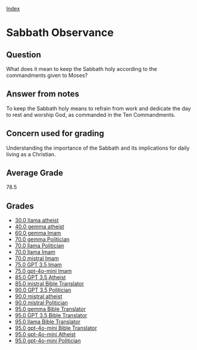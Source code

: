 
[Index](../../index.md)
# Sabbath Observance
## Question
What does it mean to keep the Sabbath holy according to the commandments given to Moses?

## Answer from notes
To keep the Sabbath holy means to refrain from work and dedicate the day to rest and worship God, as commanded in the Ten Commandments.

## Concern used for grading
Understanding the importance of the Sabbath and its implications for daily living as a Christian.

## Average Grade
78.5

## Grades
 * [30.0 llama atheist](../answers/llama_atheist/Sabbath_Observance.md)
 * [40.0 gemma atheist](../answers/gemma_atheist/Sabbath_Observance.md)
 * [60.0 gemma Imam](../answers/gemma_Imam/Sabbath_Observance.md)
 * [70.0 gemma Politician](../answers/gemma_Politician/Sabbath_Observance.md)
 * [70.0 llama Politician](../answers/llama_Politician/Sabbath_Observance.md)
 * [70.0 llama Imam](../answers/llama_Imam/Sabbath_Observance.md)
 * [70.0 mistral Imam](../answers/mistral_Imam/Sabbath_Observance.md)
 * [75.0 GPT 3.5 Imam](../answers/GPT_3.5_Imam/Sabbath_Observance.md)
 * [75.0 gpt-4o-mini Imam](../answers/gpt-4o-mini_Imam/Sabbath_Observance.md)
 * [85.0 GPT 3.5 Atheist](../answers/GPT_3.5_Atheist/Sabbath_Observance.md)
 * [85.0 mistral Bible Translator](../answers/mistral_Bible_Translator/Sabbath_Observance.md)
 * [90.0 GPT 3.5 Politician](../answers/GPT_3.5_Politician/Sabbath_Observance.md)
 * [90.0 mistral atheist](../answers/mistral_atheist/Sabbath_Observance.md)
 * [90.0 mistral Politician](../answers/mistral_Politician/Sabbath_Observance.md)
 * [95.0 gemma Bible Translator](../answers/gemma_Bible_Translator/Sabbath_Observance.md)
 * [95.0 GPT 3.5 Bible Translator](../answers/GPT_3.5_Bible_Translator/Sabbath_Observance.md)
 * [95.0 llama Bible Translator](../answers/llama_Bible_Translator/Sabbath_Observance.md)
 * [95.0 gpt-4o-mini Bible Translator](../answers/gpt-4o-mini_Bible_Translator/Sabbath_Observance.md)
 * [95.0 gpt-4o-mini Atheist](../answers/gpt-4o-mini_Atheist/Sabbath_Observance.md)
 * [95.0 gpt-4o-mini Politician](../answers/gpt-4o-mini_Politician/Sabbath_Observance.md)
